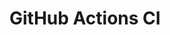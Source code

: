 # GitHub Actions CI
























































































































































































































































































































































































































































































































































































































































































































































































































































































































































































































































































































































































































































































































































































































































































































































































































































































































































































































































































































































































































































































































































































































































































































































































































































































































































































































































































































































































































































































































































































































































































































































































































































































































































































